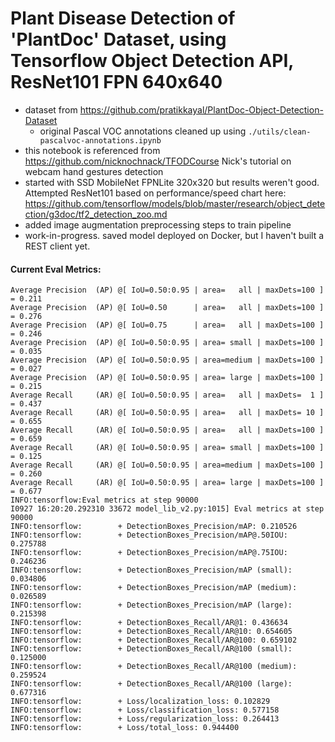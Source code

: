 # Plant Disease Detection of 'PlantDoc' Dataset, using Tensorflow Object Detection API, ResNet101 FPN 640x640
- dataset from https://github.com/pratikkayal/PlantDoc-Object-Detection-Dataset
  - original Pascal VOC annotations cleaned up using `./utils/clean-pascalvoc-annotations.ipynb`
- this notebook is referenced from https://github.com/nicknochnack/TFODCourse Nick's tutorial on webcam hand gestures detection
- started with SSD MobileNet FPNLite 320x320 but results weren't good. Attempted ResNet101 based on performance/speed chart here: https://github.com/tensorflow/models/blob/master/research/object_detection/g3doc/tf2_detection_zoo.md
- added image augmentation preprocessing steps to train pipeline
- work-in-progress. saved model deployed on Docker, but I haven't built a REST client yet.

#### Current Eval Metrics:
    Average Precision  (AP) @[ IoU=0.50:0.95 | area=   all | maxDets=100 ] = 0.211
    Average Precision  (AP) @[ IoU=0.50      | area=   all | maxDets=100 ] = 0.276
    Average Precision  (AP) @[ IoU=0.75      | area=   all | maxDets=100 ] = 0.246
    Average Precision  (AP) @[ IoU=0.50:0.95 | area= small | maxDets=100 ] = 0.035
    Average Precision  (AP) @[ IoU=0.50:0.95 | area=medium | maxDets=100 ] = 0.027
    Average Precision  (AP) @[ IoU=0.50:0.95 | area= large | maxDets=100 ] = 0.215
    Average Recall     (AR) @[ IoU=0.50:0.95 | area=   all | maxDets=  1 ] = 0.437
    Average Recall     (AR) @[ IoU=0.50:0.95 | area=   all | maxDets= 10 ] = 0.655
    Average Recall     (AR) @[ IoU=0.50:0.95 | area=   all | maxDets=100 ] = 0.659
    Average Recall     (AR) @[ IoU=0.50:0.95 | area= small | maxDets=100 ] = 0.125
    Average Recall     (AR) @[ IoU=0.50:0.95 | area=medium | maxDets=100 ] = 0.260
    Average Recall     (AR) @[ IoU=0.50:0.95 | area= large | maxDets=100 ] = 0.677
    INFO:tensorflow:Eval metrics at step 90000
    I0927 16:20:20.292310 33672 model_lib_v2.py:1015] Eval metrics at step 90000
    INFO:tensorflow:        + DetectionBoxes_Precision/mAP: 0.210526
    INFO:tensorflow:        + DetectionBoxes_Precision/mAP@.50IOU: 0.275788
    INFO:tensorflow:        + DetectionBoxes_Precision/mAP@.75IOU: 0.246236
    INFO:tensorflow:        + DetectionBoxes_Precision/mAP (small): 0.034806
    INFO:tensorflow:        + DetectionBoxes_Precision/mAP (medium): 0.026589
    INFO:tensorflow:        + DetectionBoxes_Precision/mAP (large): 0.215398
    INFO:tensorflow:        + DetectionBoxes_Recall/AR@1: 0.436634
    INFO:tensorflow:        + DetectionBoxes_Recall/AR@10: 0.654605
    INFO:tensorflow:        + DetectionBoxes_Recall/AR@100: 0.659102
    INFO:tensorflow:        + DetectionBoxes_Recall/AR@100 (small): 0.125000
    INFO:tensorflow:        + DetectionBoxes_Recall/AR@100 (medium): 0.259524
    INFO:tensorflow:        + DetectionBoxes_Recall/AR@100 (large): 0.677316
    INFO:tensorflow:        + Loss/localization_loss: 0.102829
    INFO:tensorflow:        + Loss/classification_loss: 0.577158
    INFO:tensorflow:        + Loss/regularization_loss: 0.264413
    INFO:tensorflow:        + Loss/total_loss: 0.944400
